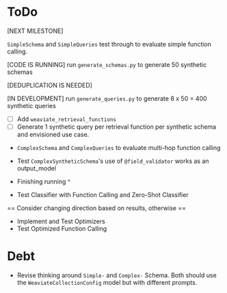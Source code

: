 # ToDo

[NEXT MILESTONE]

`SimpleSchema` and `SimpleQueries` test through to evaluate simple function calling.

[CODE IS RUNNING] run `generate_schemas.py` to generate 50 synthetic schemas

[DEDUPLICATION IS NEEDED]

[IN DEVELOPMENT] run `generate_queries.py` to generate 8 x 50 = 400 synthetic queries

- [ ] Add `weaviate_retrieval_functions`
- [ ] Generate 1 synthetic query per retrieval function per synthetic schema and envisioned use case.

- `ComplexSchema` and `ComplexQueries` to evaluate multi-hop function calling

- Test `ComplexSyntheticSchema`'s use of `@field_validator` works as an output_model
- Finishing running ^

- Test Classifier with Function Calling and Zero-Shot Classifier

== Consider changing direction based on results, otherwise ==

- Implement and Test Optimizers
- Test Optimized Function Calling

# Debt

- Revise thinking around `Simple-` and `Complex-` Schema. Both should use the `WeaviateCollectionConfig` model but with different prompts.